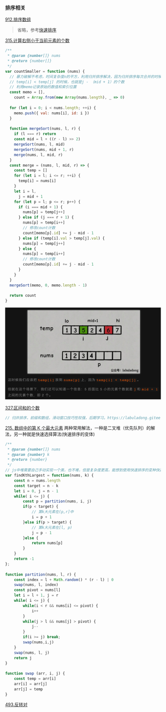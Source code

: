### 排序相关

[912.排序数组](https://leetcode.cn/problems/sort-an-array/)

> 省略，参考[快速排序](./%E5%B8%B8%E8%A7%81%E6%8E%92%E5%BA%8F%E7%AE%97%E6%B3%95.md)

[315.计算右侧小于当前元素的个数](https://leetcode-cn.com/problems/count-of-smaller-numbers-after-self/)

```js
/**
 * @param {number[]} nums
 * @return {number[]}
 */
var countSmaller = function (nums) {
  // 暴力破解不考虑，时间复杂度n的平方，利用归并排序解决，因为归并排序每次合并的时候，temp[i]赋值给temp[p]的时候，小于temp[i]的个数就是
  // temp[i] < temp[j] 的时候，也就是j - （mid + 1）的个数
  // 利用memo记录原始的数值和索引位置
  const memo = [],
    count = Array.from(new Array(nums.length), _ => 0)

  for (let i = 0; i < nums.length; ++i) {
    memo.push({ val: nums[i], id: i })
  }

  function mergeSort(nums, l, r) {
    if (l === r) return
    const mid = l + ((r - l) >> 2)
    mergeSort(nums, l, mid)
    mergeSort(nums, mid + 1, r)
    merge(nums, l, mid, r)
  }
  const merge = (nums, l, mid, r) => {
    const temp = []
    for (let i = l; i <= r; ++i) {
      temp[i] = nums[i]
    }
    let i = l,
      j = mid + 1
    for (let p = l; p <= r; p++) {
      if (i === mid + 1) {
        nums[p] = temp[j++]
      } else if (j === r + 1) {
        nums[p] = temp[i++]
        // 修改count计数
        count[memo[p].id] += j - mid - 1
      } else if (temp[i].val > temp[j].val) {
        nums[p] = temp[j++]
      } else {
        nums[p] = temp[i++]
        // 修改count计数
        count[memo[p].id] += j - mid - 1
      }
    }
  }
  mergeSort(memo, 0, memo.length - 1)

  return count
}
```

![常见排序算法-2022-05-19](https://raw.githubusercontent.com/yokiizx/picgo/main/images/%E5%B8%B8%E8%A7%81%E6%8E%92%E5%BA%8F%E7%AE%97%E6%B3%95-2022-05-19.png)

[327.区间和的个数](https://leetcode.cn/problems/count-of-range-sum/)

```js
// 归并排序，前缀和数组，滑动窗口技巧性较强，后期学习。https://labuladong.gitee.io/algo/2/19/38/
```

[215. 数组中的第 K 个最大元素](https://leetcode.cn/problems/kth-largest-element-in-an-array/)
两种常用解法，一种是二叉堆（优先队列）的解法，另一种就是快速选择算法(快速排序的变体)

```js
/**
 * @param {number[]} nums
 * @param {number} k
 * @return {number}
 */
// js中堆需要自己手动实现一个类，也不难，但是复杂度更高，能想到使用快速排序的变种快速选择算法更优。
var findKthLargest = function(nums, k) {
    const n = nums.length
    const target = n - k
    let i = 0, j = n - 1
    while( i <= j) {
        const p = partition(nums, i, j)
        if(p < target) {
            // 第k大元素在(p,r]中
            i = p + 1
        }else if(p > target) {
            // 第k大元素在[l, p)
            j = p - 1
        }else {
            return nums[p]
        }
    }
    return -1
};

function partition(nums, l, r) {
    const index = l + Math.random() * (r - l) | 0
    swap(nums, l, index)
    const pivot = nums[l]
    let i = l + 1, j = r
    while( i <= j) {
        while(i < r && nums[i] <= pivot) {
            i++
        }
        while(j > l && nums[j] > pivot) {
            j--
        }
        if(i >= j) break;
        swap(nums,i,j)
    }
    swap(nums, l, j)
    return j
}   

function swap (arr, i, j) {
    const temp = arr[i]
    arr[i] = arr[j]
    arr[j] = temp
}
```

[493.反转对](https://leetcode-cn.com/problems/reverse-pairs/)

```js

```
